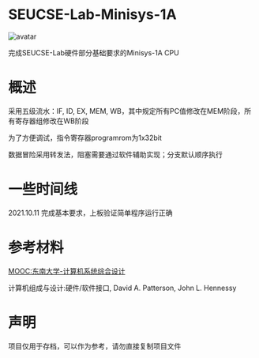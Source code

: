 # SEUCSE-Lab-Minisys-1A

![avatar](https://gravatar.loli.net/avatar/21045a9dba2e8c4b064b00dab8254be0?d=mm&s=256)

完成SEUCSE-Lab硬件部分基础要求的Minisys-1A CPU



# 概述

采用五级流水：IF, ID, EX, MEM, WB，其中规定所有PC值修改在MEM阶段，所有寄存器组修改在WB阶段

为了方便调试，指令寄存器programrom为1x32bit

数据冒险采用转发法，阻塞需要通过软件辅助实现；分支默认顺序执行



# 一些时间线

2021.10.11 完成基本要求，上板验证简单程序运行正确



# 参考材料

[MOOC:东南大学-计算机系统综合设计](https://www.icourse163.org/course/SEU-1003566002)

计算机组成与设计:硬件/软件接口, David A. Patterson, John L. Hennessy



# 声明

项目仅用于存档，可以作为参考，请勿直接复制项目文件
